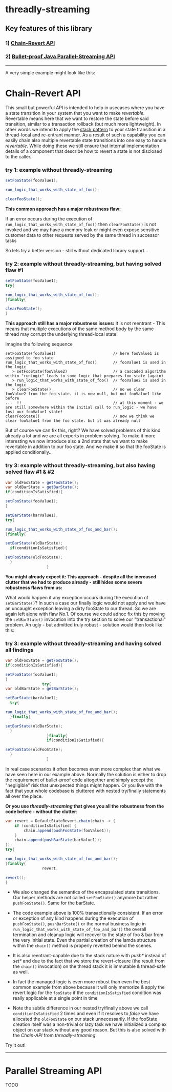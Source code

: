 # threadly-streaming

## Key features of this library

### 1) [Chain-Revert API](#chain-revert-api)

### 2) [Bullet-proof Java Parallel-Streaming API](#parallel-streaming-api)

---
A very simple example might look like this:

# <a name="chain-revert-api"></a>Chain-Revert API

This small but powerful API is intended to help in usecases where you have a state transition in your system that you
want to make _revertable_. Revertable means here that we want to restore the state before said transition, similar to a
transaction rollback (but much more lightweight). In other words we intend to apply the
[stack pattern](https://en.wikipedia.org/wiki/Stack_(abstract_data_type)) to your state transition in a thread-local and
re-entrant manner. As a result of such a capability you can easily chain also multiple revertable state transitions into
one easy to handle _revertable_. While doing these we still ensure that internal implementation details of a component
that describe how to revert a state is not disclosed to the caller.

### try 1: example without threadly-streaming

```java
setFooState(fooValue1);

run_logic_that_works_with_state_of_foo();

clearFooState();
```

**This common approach has a major robustness flaw:**

If an error occurs during the execution of `run_logic_that_works_with_state_of_foo()` then `clearFooState()` is not
invoked and we may have a memory leak or might even expose sensitive customer data to other requests served by the same
thread in successor tasks

So lets try a better version - still without dedicated library support...

### try 2: example without threadly-streaming, but having solved flaw #1

```java
setFooState(fooValue1);
try{

run_logic_that_works_with_state_of_foo();
}finally{

clearFooState();
}
```

**This approach still has a major robustness issues:** It is not reentrant - This means that multiple executions of the
same method body by the same thread may corrupt the underlying thread-local state!

Imagine the following sequence

```
setFooState(fooValue1)                         // here fooValue1 is assigned to foo state
run_logic_that_works_with_state_of_foo()       // fooValue1 is used in the logic
   > setFooState(fooValue2)                    // a cascaded algorithm within "runLogic" leads to some logic that prepares foo state (again)
   > run_logic_that_works_with_state_of_foo()  // fooValue2 is used in the logic
   > clearFooState()                           // no we clear fooValue2 from the foo state. it is now null, but not fooValue1 like before
...  !!                                        // at this moment - we are still somewhere within the initial call to run_logic - we have lost our fooValue1 state!
clearFooState()                                // now we think we clear fooValue1 from the foo state. but it was already null
```

But of course we can fix this, right? We have solved problems of this kind already a lot and we are all experts in
problem solving. To make it more interesting we now introduce also a 2nd state that we want to make revertable in
addition to our foo state. And we make it so that the fooState is applied conditionally...

### try 3: example without threadly-streaming, but also having solved flaw #1 & #2

```java
var oldFooState = getFooState();
var oldBarState = getBarState();
if(conditionIsSatisfied){

setFooState(fooValue1);
}

setBarState(barValue1);
try{

run_logic_that_works_with_state_of_foo_and_bar();
}finally{

setBarState(oldBarState);
  if(conditionIsSatisfied){

setFooState(oldFooState);
  }
                  }
```

**You might already expect it: This approach - despite all the increased clutter that we had to produce already - still
hides some severe robustness flaws from us:**

What would happen if any exception occurs during the execution of `setBarState()`? In such a case our finally logic
would not apply and we have an uncaught exception leaving a dirty fooState to our thread. So we are again left alone
with flaw No.1. Of course we could adhoc fix this by moving the `setBarState()` invocation into the try section to solve
our "transactional" problem. An ugly - but admitted truly robust - solution would then look like this:

### try 3: example without threadly-streaming and having solved all findings

```java
var oldFooState = getFooState();
if(conditionIsSatisfied){

setFooState(fooValue1);
}
                try{
var oldBarState = getBarState();

setBarState(barValue1);
  try{

run_logic_that_works_with_state_of_foo_and_bar();      
  }finally{

setBarState(oldBarState);
  }
                  }finally{
                  if(conditionIsSatisfied){

setFooState(oldFooState);
  }
                  }
```

In real case scenarios it often becomes even more complex than what we have seen here in our example above. Normally the
solution is either to
drop the requirement of bullet-proof code altogether and simply accept the "negligible" risk that unexpected things
might happen. Or you live with the fact that your whole codebase is cluttered with nested try/finally statements all
over the place.

**Or you use _threadly-streaming_ that gives you all the robustness from the code before - without the clutter**:

```java
var revert = DefaultStateRevert.chain(chain -> {
    if (conditionIsSatisfied) {
        chain.append(pushFooState(fooValue1));
    }
    chain.append(pushBarState(barValue1));
});
try{

run_logic_that_works_with_state_of_foo_and_bar();
}finally{
                revert.

revert();    
}
```

- We also changed the semantics of the encapsulated state transitions. Our helper methods are not called
  `setFooState()` anymore but rather `pushFooState()`. Same for the barState.

- The code example above is 100% transactionally consistent. If an error or exception of any kind happens during the
  execution of `pushFooState()`, `pushBarState()` or the normal business logic in
  `run_logic_that_works_with_state_of_foo_and_bar()` the overall termination and cleanup logic will recover to the state
  of foo & bar from the very initial state. Even the partial creation of the lamda structure within the `chain()` method
  is properly reverted behind the scenes.

- It is also reentrant-capable due to the stack nature with _push*_ instead of _set*_ and due to the fact that we store
  the revert-closure (the result from the `chain()` invocation) on the thread stack it is immutable & thread-safe as
  well.

- In fact the managed logic is even more robust than even the best common example from above because it will only
  memorize & apply the
  revert logic for the `fooState` if the `conditionIsSatisfied` condition was really applicable at a single point in
  time

- Note the subtle difference in our nested try/finally above we call `conditionIsSatisfied` 2 times and even if it
  resolves to _false_ we have allocated the `oldFooState` on our stack unnecessarily. If the fooState creation itself
  was a
  non-trivial or lazy task we have initialized a complex object on our stack without any good reason. But this is also
  solved with the _Chain-API_ from _threadly-streaming_.

Try it out!

---

# <a name="parallel-streaming-api"></a>Parallel Streaming API

TODO
